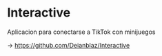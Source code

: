 # Interactive
Aplicacion para conectarse a TikTok con minijuegos

-> https://github.com/Deianblaz/Interactive
